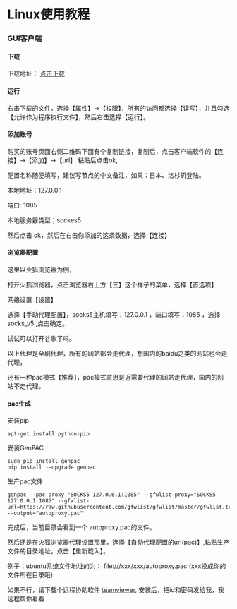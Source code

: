 # Linux使用教程


### GUI客户端

####  下载


下载地址： <a href="https://github.com/shadowsocks/shadowsocks-qt5/releases/download/v3.0.1/Shadowsocks-Qt5-3.0.1-x86_64.AppImage" target="_blank">点击下载</a>


#### 运行

右击下载的文件，选择【属性】->【权限】，所有的访问都选择【读写】，并且勾选【允许作为程序执行文件】，然后右击选择【运行】。



#### 添加账号

购买的账号页面右侧二维码下面有个复制链接，复制后，点击客户端软件的【连接】->【添加】->【url】 粘贴后点击ok,

配置名称随便填写，建议写节点的中文备注，如果：日本、洛杉矶登陆。

本地地址：127.0.0.1  

端口: 1085

本地服务器类型；sockes5

然后点击 ok，然后在右击你添加的这条数据，选择【连接】


#### 浏览器配置

这里以火狐浏览器为例，

打开火狐浏览器，点击浏览器右上方【三】这个样子的菜单，选择【首选项】

网络设置【设置】

选择【手动代理配置】，socks5主机填写；127.0.0.1   ，端口填写；1085  ，选择socks_v5 ,点击确定。

试试可以打开谷歌了吗。

以上代理是全剧代理，所有的网站都会走代理，想国内的baidu之类的网站也会走代理，

还有一种pac模式【推荐】，pac模式意思是近需要代理的网站走代理，国内的网站不走代理。


#### pac生成

安装pip
```
apt-get install python-pip
```

安装GenPAC
```
sudo pip install genpac
pip install --upgrade genpac
```
生产pac文件
```
genpac --pac-proxy "SOCKS5 127.0.0.1:1085" --gfwlist-proxy="SOCKS5 127.0.0.1:1085" --gfwlist-url=https://raw.githubusercontent.com/gfwlist/gfwlist/master/gfwlist.txt --output="autoproxy.pac"
```
完成后，当前目录会看到一个 autoproxy.pac的文件，

然后还是在火狐浏览器代理设置那里，选择【自动代理配置的url(pac)】,粘贴生产文件的目录地址，点击【重新载入】。

例子；ubuntu系统文件地址的为： file:///xxx/xxx/autoproxy.pac  (xxx换成你的文件所在目录哦)



如果不行，请下载个远程协助软件 <a href="https://www.teamviewer.cn/cn/download" target="_blank">teamviewer</a>, 安装后，把id和密码发给我，我远程帮你看看





